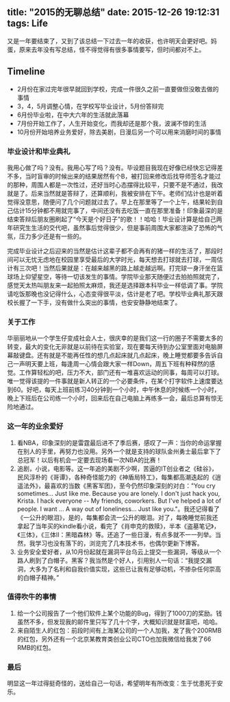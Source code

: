 title: "2015的无聊总结"
date: 2015-12-26 19:12:31
tags: Life
---

又是一年要结束了，又到了该总结一下过去一年的收获，也许明天会更好吧。妈蛋，原来去年没有写总结，怪不得觉得有很多事情要写，但时间都对不上。

## Timeline

* 2月份在家过完年很早就回到学校，完成一件很久之前一直要做但没敢去做的事情
* 3，4，5月调整心情，在学校写毕业设计，5月份答辩完
* 6月份毕业啦，在中大六年的生活就此落幕
* 7月份开始工作了，人生开始变化，而我却还是那个我，波澜不惊的生活
* 10月份开始培养业务爱好，除去美剧，日漫后另一个可以用来消磨时间的事情

### 毕业设计和毕业典礼

我用心做了吗？没有。我用心写了吗？没有。毕设题目我现在好像已经快忘记得差不多，当时盲审的时候出来的结果居然有个B，被打回来修改后找导师签名才能过的那种，周围人都是一次性过，还好当时心态摆得比较平，只要不是不通过，我改就是了。后来当然就是答辩了，还算顺利，我被安排在下午。老师们估计也是听着觉得没意思，随便问了几个问题就过去了。早上在那里等了一个上午，结果轮到自己估计15分钟都不用就完事了，中间还没有去吃饭一直在那里准备！印象最深的是结束答辩后朋友圈刷起了“今天是个好日子”的歌！！哈哈！毕业设计算是给自己两年研究生生活的交代吧，虽然事后觉得很少，但是事前周围大家都渲染了恐怖的气氛，压力多少还是有一些的。

完成毕业设计之后迎来的当然是估计这辈子都不会再有的猪一样的生活了，那段时间可以无忧无虑地在校园里享受最后的大学时光，每天想去打球就去打球，一周估计有三次吧！当然后果就是：在越来越黑的路上越走越远啊。打完球一身汗坐在篮球场上仰望星空，等待一切该发生的事情。学院毕业那天随便过去拍拍照就完了，感觉天太热叫朋友来一起拍照太麻烦，我还是选择跟本科毕业一样低调了事。学院请吃饭那晚也没记得什么，心态变得很平淡，估计是老了吧。学校毕业典礼那天跟校长握了一下手，没有做什么突出的事情，也安安静静地结束了。

### 关于工作

华丽丽地从一个学生仔变成社会人士，很庆幸的是我们这一行的圈子不需要太多的转变，最大的变化无非就是以前待在实验室，现在要每天待到办公室里面对电脑屏幕敲键盘。还有就是不能再任性的想几点起床就几点起床，晚上睡觉都要多告诉自己一声明天要上班，每逢周一心情会跟大家一样Down，周五下班有种释然的感觉。工作算轻松的吧，压力不大，部门还有一堆喜欢运动的同事，每周可以打球。唯一觉得该提的一件事就是新人转正的一个必要条件，在某个打字软件上速度要达到60。好吧，每天上班前练习40分钟到一个小时，中午休息的时候练一个小时，晚上下班后在公司练一个小时，回来后在自己电脑上再练多一会，最后总算有惊无险地通过。

### 这一年的业余爱好

1. 看NBA，印象深刻的是雷霆最后进不了季后赛，感叹了一声：当你的命运掌握在别人的手里，再努力也没用。另外一个就是支持的球队金州勇士最后拿下了总冠军！以后有机会一定要去现场看一次NBA的比赛！
2. 追剧，小说，电影等。这一年追的美剧不少啊，苦逼的IT创业者之《硅谷》，民风淳朴的《哥谭》，各种奇怪能力的《神盾局特工》，每集都高潮迭起的《逍遥法外》，最喜欢的当数《黑客军团》，至今仍然印象深刻的对白："You cry sometimes... Just like me. Because you are lonely. I don't just hack you, Krista. I hack everyone -- My friends, coworkers. But I've helped a lot of people. I want ... A way out of loneliness... Just like you."。我还记得看了《一公升的眼泪》，是的，每集都会流一公升的眼泪。对了，每晚睡觉前我还拿起了当年买的kindle看小说，看完了《肖申克的救赎》，半本《盗墓笔记》，《三体》，《三体II：黑暗森林》等。还追了一些日漫，有点多就不一一列举。当然，我学习也没有落下的，浏览完了几本技术书，也偶尔更新下博客。
3. 业务安全爱好者，从10月份起就在漏洞平台乌云上提交一些漏洞，等级从一个路人刷到了白帽子。黑客？我当然是个好人，引用别人一句话：“我提交漏洞，大多为了名利和自我价值实现，这些已让我有足够动机，不掺杂任何崇高的白帽子精神。”

### 值得吹牛的事情

1. 给一个公司报告了一个他们软件上某个功能的Bug，得到了1000刀的奖励。钱虽然不多，但发现我的邮件里只写了几十个字，大概知识就是财富吧，哈哈。
2. 来自陌生人的红包：前段时间有上海某公司的一个人加我，发了我个200RMB的红包，另外还有一个北京某教育类创业公司CTO也加我微信给我发了66 RMB的红包。

### 最后

明显这一年过得挺奇怪的，送给自己一句话，希望明年有所改变：生于忧患死于安乐。
